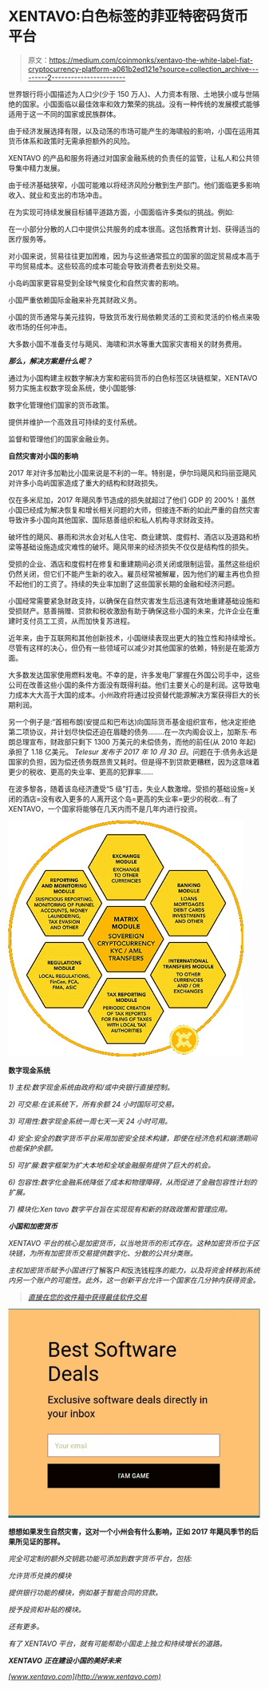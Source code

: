 # XENTAVO:白色标签的菲亚特密码货币平台

> 原文：<https://medium.com/coinmonks/xentavo-the-white-label-fiat-cryptocurrency-platform-a061b2ed121e?source=collection_archive---------2----------------------->

世界银行将小国描述为人口少(少于 150 万人)、人力资本有限、土地狭小或与世隔绝的国家。小国面临以最佳效率和效力繁荣的挑战。没有一种传统的发展模式能够适用于这一不同的国家或民族群体。

由于经济发展选择有限，以及动荡的市场可能产生的海啸般的影响，小国在运用其货币体系和政策时无需承担额外的风险。

XENTAVO 的产品和服务将通过对国家金融系统的负责任的监管，让私人和公共领导集中精力发展。

由于经济基础狭窄，小国可能难以将经济风险分散到生产部门。他们面临更多影响收入、就业和支出的市场冲击。

在为实现可持续发展目标铺平道路方面，小国面临许多类似的挑战。例如:

在一小部分分散的人口中提供公共服务的成本很高。这包括教育计划、获得适当的医疗服务等。

对小国来说，贸易往往更加困难，因为与这些通常孤立的国家的固定贸易成本高于平均贸易成本。这些较高的成本可能会导致消费者去别处交易。

小岛屿国家更容易受到全球气候变化和自然灾害的影响。

小国严重依赖国际金融来补充其财政义务。

小国的货币通常与美元挂钩，导致货币发行局依赖灵活的工资和灵活的价格点来吸收市场的任何冲击。

大多数小国不准备支付与飓风、海啸和洪水等重大国家灾害相关的财务费用。

***那么，解决方案是什么呢？***

通过为小国构建主权数字解决方案和密码货币的白色标签区块链框架，XENTAVO 努力实施主权数字现金系统，使小国能够:

数字化管理他们国家的货币政策。

提供并维护一个高效且可持续的支付系统。

监督和管理他们的国家金融业务。

**自然灾害对小国的影响**

2017 年对许多加勒比小国来说是不利的一年。特别是，伊尔玛飓风和玛丽亚飓风对许多小岛屿国家造成了重大的结构和财政损失。

仅在多米尼加，2017 年飓风季节造成的损失就超过了他们 GDP 的 200%！虽然小国已经成为解决恢复和增长相关问题的大师，但接连不断的如此严重的自然灾害导致许多小国向其他国家、国际慈善组织和私人机构寻求财政支持。

破坏性的飓风、暴雨和洪水会对私人住宅、商业建筑、度假村、酒店以及道路和桥梁等基础设施造成灾难性的破坏。飓风带来的经济损失不仅仅是结构性的损失。

受损的企业、酒店和度假村在修复和重建期间必须关闭或限制运营。虽然这些组织仍然关闭，但它们不能产生新的收入。雇员经常被解雇，因为他们的雇主再也负担不起他们的工资了。持续的失业率加剧了这些国家长期的金融和经济问题。

小国经常需要紧急财政支持，以确保在自然灾害发生后迅速有效地重建基础设施和受损财产。慈善捐赠、贷款和税收激励有助于确保这些小国的未来，允许企业在重建时支付员工工资，从而加快复苏进程。

近年来，由于互联网和其他创新技术，小国继续表现出更大的独立性和持续增长。尽管有这样的决心，但仍有一些领域可以减少对其他国家的依赖，特别是在能源方面。

大多数发达国家使用燃料发电。不幸的是，许多发电厂掌握在外国公司手中，这些公司在改善这些小国的条件方面没有既得利益。他们主要关心的是利润。这导致电力成本大大高于大国的成本。小州政府将通过投资替代能源解决方案获得巨大的长期利润。

另一个例子是:“首相布朗(安提瓜和巴布达)向国际货币基金组织宣布，他决定拒绝第二项协议，并计划尽快偿还迫在眉睫的债务……..在一次内阁会议上，加斯东·布朗总理宣布，财政部只剩下 1300 万美元的未偿债务，而他的前任(从 2010 年起)承担了 1.18 亿美元。 *Telesur 发布于 2017 年 10 月 30 日*。问题在于:债务永远是国家的负担，因为偿还债务既昂贵又耗时。但是得不到贷款更糟糕，因为这意味着更少的税收、更高的失业率、更高的犯罪率……

在波多黎各，随着该岛经济遭受“5 级”打击，失业人数激增。受损的基础设施=关闭的酒店=没有收入更多的人离开这个岛=更高的失业率=更少的税收…有了 XENTAVO，一个国家将能够在几天内而不是几年内进行投资。

![](img/daa3b69fd29af13b5fd4e1d90f76a404.png)

****数字现金系统****

*1) *主权*:数字现金系统由政府和/或中央银行直接控制。*

*2) *可交易*:在该系统下，所有余额 24 小时国际可交易。*

*3) *可用性*:数字现金系统一周七天一天 24 小时可用。*

*4) *安全*:安全的数字货币平台采用加密安全技术构建，即使在经济危机和崩溃期间也能保护余额。*

*5) *可扩展*:数字框架为扩大本地和全球金融服务提供了巨大的机会。*

*6) *包容性*:数字化金融系统降低了成本和物理障碍，从而促进了金融包容性计划的扩展。*

*7) *模块化*:Xen tavo 数字平台旨在实现现有和新的财政政策和管理应用。*

***小国和加密货币***

*XENTAVO 平台的核心是加密货币，以当地货币的形式存在。这种加密货币位于区块链，为所有加密货币交易提供数字化、分散的公共分类账。*

*主权加密货币赋予小国进行*了解客户*和*反洗钱程序*的能力，以及将资金转移到系统内另一个账户的可能性。此外，这一创新平台允许一个国家在几分钟内获得资金。*

> *[直接在您的收件箱中获得最佳软件交易](https://coincodecap.com/?utm_source=coinmonks)*

*[![](img/7c0b3dfdcbfea594cc0ae7d4f9bf6fcb.png)](https://coincodecap.com/?utm_source=coinmonks)*

**想想如果发生自然灾害，这对一个小州会有什么影响，正如 2017 年飓风季节的后果所见证的那样。**

*完全可定制的额外交钥匙功能可添加到数字货币平台，包括:*

*允许货币兑换的模块*

*提供银行功能的模块，例如基于智能合同的贷款。*

*授予投资和补贴的模块。*

*还有更多。*

*有了 XENTAVO 平台，就有可能帮助小国走上独立和持续增长的道路。*

***XENTAVO** **正在建设小国的美好未来***

*[www.xentavo.com](http://www.xentavo.com)*